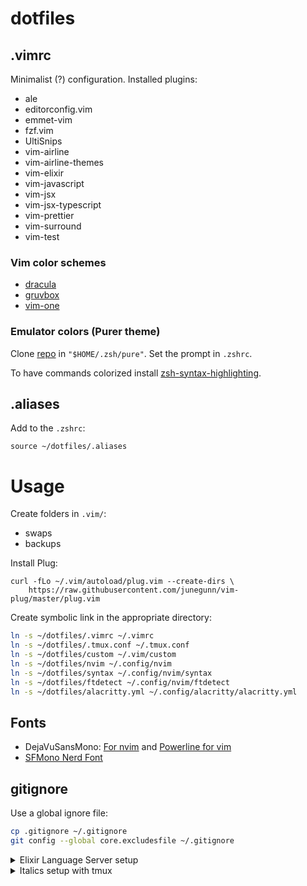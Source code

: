 # dotfiles

## .vimrc
Minimalist (?) configuration.
Installed plugins:
* ale
* editorconfig.vim
* emmet-vim
* fzf.vim
* UltiSnips
* vim-airline
* vim-airline-themes
* vim-elixir
* vim-javascript
* vim-jsx
* vim-jsx-typescript
* vim-prettier
* vim-surround
* vim-test

### Vim color schemes
* [dracula](https://github.com/dracula/vim)
* [gruvbox](https://github.com/morhetz/gruvbox)
* [vim-one](https://github.com/rakr/vim-one)

### Emulator colors (Purer theme)
Clone [repo](https://github.com/dfurnes/purer) in `"$HOME/.zsh/pure"`. Set the prompt in `.zshrc`.

To have commands colorized install [zsh-syntax-highlighting](https://github.com/zsh-users/zsh-syntax-highlighting).

## .aliases
Add to the `.zshrc`:
```
source ~/dotfiles/.aliases
```


# Usage
Create folders in `.vim/`:
* swaps
* backups

Install Plug:
```
curl -fLo ~/.vim/autoload/plug.vim --create-dirs \
    https://raw.githubusercontent.com/junegunn/vim-plug/master/plug.vim
```

Create symbolic link in the appropriate directory:
```bash
ln -s ~/dotfiles/.vimrc ~/.vimrc
ln -s ~/dotfiles/.tmux.conf ~/.tmux.conf
ln -s ~/dotfiles/custom ~/.vim/custom
ln -s ~/dotfiles/nvim ~/.config/nvim
ln -s ~/dotfiles/syntax ~/.config/nvim/syntax
ln -s ~/dotfiles/ftdetect ~/.config/nvim/ftdetect
ln -s ~/dotfiles/alacritty.yml ~/.config/alacritty/alacritty.yml
```

## Fonts
* DejaVuSansMono: [For nvim](https://github.com/ryanoasis/nerd-fonts/tree/master/patched-fonts/DejaVuSansMono) and [Powerline for vim](https://github.com/powerline/fonts/tree/master/DejaVuSansMono)
* [SFMono Nerd Font](https://github.com/epk/SF-Mono-Nerd-Font)

## gitignore
Use a global ignore file:
```bash
cp .gitignore ~/.gitignore
git config --global core.excludesfile ~/.gitignore
```

<details>
  <summary>
  Elixir Language Server setup
  </summary

1. git clone https://github.com/elixir-lsp/elixir-ls.git
2. cd elixir-ls
3. mix deps.get
4. mix compile
5. MIX_ENV=prod mix elixir_ls.release
</details>
<details>
  <summary>
  Italics setup with tmux
  </summary>
  * [How to actually get italics and true colour to work in iTerm + tmux + vim](https://medium.com/@dubistkomisch/how-to-actually-get-italics-and-true-colour-to-work-in-iterm-tmux-vim-9ebe55ebc2be#:~:text=Configure%20iTerm,to%20xterm%2D256color%2Ditalic%20. )
  * [Enabling italics in Vim and tmux](https://rsapkf.xyz/blog/enabling-italics-vim-tmux)
</details>

